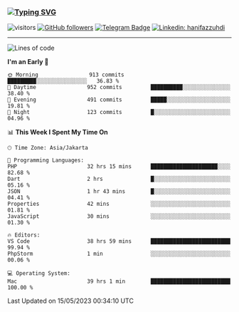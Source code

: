 ### [![Typing SVG](https://readme-typing-svg.herokuapp.com?font=lato&size=22&lines=Hi+There+👋)](https://git.io/typing-svg) 

![visitors](https://visitor-badge.glitch.me/badge?page_id=hanifazzuhdi.hanifazzuhdi)
[![GitHub followers](https://img.shields.io/github/followers/hanifazzuhdi?label=Follow&style=social)](https://github.com/hanifazzuhdi/?tab=follow) 
[![Telegram Badge](https://img.shields.io/badge/-hanif0198-blue?style=social&logo=telegram&link=https://www.t.me/hanif0198/)](https://www.t.me/hanif0198/) 
[![Linkedin: hanifazzuhdi](https://img.shields.io/badge/-hanifazzuhdi-blue?style=flat-square&logo=Linkedin&logoColor=white&link=https://www.linkedin.com/in/hanif-az-zuhdi-69688019b/)](https://www.linkedin.com/in/hanif-az-zuhdi-69688019b/) 

<hr/>

<!--START_SECTION:waka-->
![Lines of code](https://img.shields.io/badge/From%20Hello%20World%20I%27ve%20Written-18.3%20million%20lines%20of%20code-blue)

**I'm an Early 🐤** 

```text
🌞 Morning                913 commits         █████████░░░░░░░░░░░░░░░░   36.83 % 
🌆 Daytime                952 commits         ██████████░░░░░░░░░░░░░░░   38.40 % 
🌃 Evening                491 commits         █████░░░░░░░░░░░░░░░░░░░░   19.81 % 
🌙 Night                  123 commits         █░░░░░░░░░░░░░░░░░░░░░░░░   04.96 % 
```


📊 **This Week I Spent My Time On** 

```text
🕑︎ Time Zone: Asia/Jakarta

💬 Programming Languages: 
PHP                      32 hrs 15 mins      █████████████████████░░░░   82.68 % 
Dart                     2 hrs               █░░░░░░░░░░░░░░░░░░░░░░░░   05.16 % 
JSON                     1 hr 43 mins        █░░░░░░░░░░░░░░░░░░░░░░░░   04.41 % 
Properties               42 mins             ░░░░░░░░░░░░░░░░░░░░░░░░░   01.81 % 
JavaScript               30 mins             ░░░░░░░░░░░░░░░░░░░░░░░░░   01.30 % 

🔥 Editors: 
VS Code                  38 hrs 59 mins      █████████████████████████   99.94 % 
PhpStorm                 1 min               ░░░░░░░░░░░░░░░░░░░░░░░░░   00.06 % 

💻 Operating System: 
Mac                      39 hrs 1 min        █████████████████████████   100.00 % 
```


 Last Updated on 15/05/2023 00:34:10 UTC
<!--END_SECTION:waka-->
